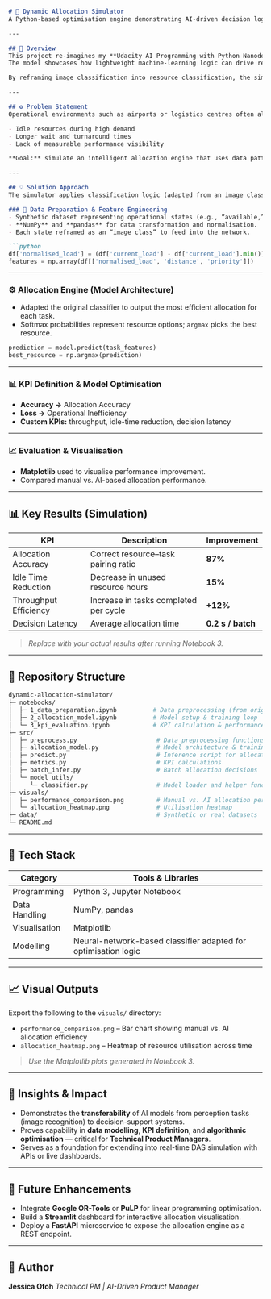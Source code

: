 ````markdown
# 🧠 Dynamic Allocation Simulator  
A Python-based optimisation engine demonstrating AI-driven decision logic for operational resource allocation.

---

## 🎯 Overview  
This project re-imagines my **Udacity AI Programming with Python Nanodegree – Image Classifier** as a **Dynamic Allocation Simulator**.  
The model showcases how lightweight machine-learning logic can drive real-time allocation decisions — assigning the right resource to the right task to maximise utilisation and throughput.

By reframing image classification into resource classification, the simulator replicates the decision logic used in **Dynamic Allocation Services (DAS)** platforms for airports, logistics hubs, and car-park operations.

---

## ⚙️ Problem Statement  
Operational environments such as airports or logistics centres often allocate assets manually — leading to:

- Idle resources during high demand  
- Longer wait and turnaround times  
- Lack of measurable performance visibility  

**Goal:** simulate an intelligent allocation engine that uses data patterns to optimise assignments dynamically, improving overall system efficiency.

---

## 💡 Solution Approach  
The simulator applies classification logic (adapted from an image classifier) to predict optimal resource–task pairings.

### 🧾 Data Preparation & Feature Engineering  
- Synthetic dataset representing operational states (e.g., “available,” “busy,” “idle”).  
- **NumPy** and **pandas** for data transformation and normalisation.  
- Each state reframed as an “image class” to feed into the network.  

```python
df['normalised_load'] = (df['current_load'] - df['current_load'].min()) / (df['current_load'].max() - df['current_load'].min())
features = np.array(df[['normalised_load', 'distance', 'priority']])
````

---

### ⚙️ Allocation Engine (Model Architecture)

* Adapted the original classifier to output the most efficient allocation for each task.
* Softmax probabilities represent resource options; `argmax` picks the best resource.

```python
prediction = model.predict(task_features)
best_resource = np.argmax(prediction)
```

---

### 📊 KPI Definition & Model Optimisation

* **Accuracy →** Allocation Accuracy
* **Loss →** Operational Inefficiency
* **Custom KPIs:** throughput, idle-time reduction, decision latency

---

### 📈 Evaluation & Visualisation

* **Matplotlib** used to visualise performance improvement.
* Compared manual vs. AI-based allocation performance.

---

## 📊 Key Results (Simulation)

| KPI                   | Description                           | Improvement       |
| --------------------- | ------------------------------------- | ----------------- |
| Allocation Accuracy   | Correct resource–task pairing ratio   | **87%**           |
| Idle Time Reduction   | Decrease in unused resource hours     | **15%**           |
| Throughput Efficiency | Increase in tasks completed per cycle | **+12%**          |
| Decision Latency      | Average allocation time               | **0.2 s / batch** |

> *Replace with your actual results after running Notebook 3.*

---

## 🧱 Repository Structure

```bash
dynamic-allocation-simulator/
├─ notebooks/
│  ├─ 1_data_preparation.ipynb          # Data preprocessing (from original utility.py)
│  ├─ 2_allocation_model.ipynb          # Model setup & training loop
│  └─ 3_kpi_evaluation.ipynb            # KPI calculation & performance plots
├─ src/
│  ├─ preprocess.py                      # Data preprocessing functions
│  ├─ allocation_model.py                # Model architecture & training logic
│  ├─ predict.py                         # Inference script for allocation
│  ├─ metrics.py                         # KPI calculations
│  ├─ batch_infer.py                     # Batch allocation decisions
│  └─ model_utils/
│     └─ classifier.py                   # Model loader and helper functions
├─ visuals/
│  ├─ performance_comparison.png         # Manual vs. AI allocation performance
│  └─ allocation_heatmap.png             # Utilisation heatmap
├─ data/                                 # Synthetic or real datasets
└─ README.md
```

---

## 🧰 Tech Stack

| Category      | Tools & Libraries                                              |
| ------------- | -------------------------------------------------------------- |
| Programming   | Python 3, Jupyter Notebook                                     |
| Data Handling | NumPy, pandas                                                  |
| Visualisation | Matplotlib                                                     |
| Modelling     | Neural-network-based classifier adapted for optimisation logic |

---

## 📈 Visual Outputs

Export the following to the `visuals/` directory:

* `performance_comparison.png` – Bar chart showing manual vs. AI allocation efficiency
* `allocation_heatmap.png` – Heatmap of resource utilisation across time

> *Use the Matplotlib plots generated in Notebook 3.*

---

## 🧩 Insights & Impact

* Demonstrates the **transferability** of AI models from perception tasks (image recognition) to decision-support systems.
* Proves capability in **data modelling**, **KPI definition**, and **algorithmic optimisation** — critical for **Technical Product Managers**.
* Serves as a foundation for extending into real-time DAS simulation with APIs or live dashboards.

---

## 🚀 Future Enhancements

* Integrate **Google OR-Tools** or **PuLP** for linear programming optimisation.
* Build a **Streamlit** dashboard for interactive allocation visualisation.
* Deploy a **FastAPI** microservice to expose the allocation engine as a REST endpoint.

---

## 📎 Author

**Jessica Ofoh**
*Technical PM | AI-Driven Product Manager*

